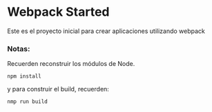 # Webpack Started


Este es el proyecto inicial para
crear aplicaciones utilizando webpack


### Notas:

Recuerden reconstruir los módulos de Node.
```
npm install

```
y para construir el build, recuerden:
```
nmp run build
```